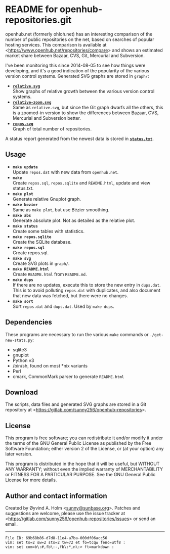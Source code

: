 README for openhub-repositories.git
===================================

openhub.net (formerly ohloh.net) has an interesting comparison of the 
number of public repositories on the net, based on searches of popular 
hosting services. This comparison is available at 
&lt;<https://www.openhub.net/repositories/compare>&gt; and shows an 
estimated market share between Bazaar, CVS, Git, Mercurial and 
Subversion.

I've been monitoring this since 2014-08-05 to see how things were 
developing, and it's a good indication of the popularity of the various 
version control systems. Generated SVG graphs are stored in `graph/`:

- [**`relative.svg`**](graph/relative.svg)<br />
  Show graphs of relative growth between the various version control 
  systems.
- [**`relative-zoom.svg`**](graph/relative-zoom.svg)<br />
  Same as `relative.svg`, but since the Git graph dwarfs all the others, 
  this is a zoomed-in version to show the differences between Bazaar, 
  CVS, Mercurial and Subversion better.
- [**`repos.svg`**](graph/repos.svg)<br />
  Graph of total number of repositories.

A status report generated from the newest data is stored in 
[**`status.txt`**](status.txt).

Usage
-----

- **`make update`**<br />
  Update `repos.dat` with new data from `openhub.net`.
- **`make`**<br />
  Create `repos.sql`, `repos.sqlite` and `README.html`, update and view 
  status.txt.
- **`make plot`**<br />
  Generate relative Gnuplot graph.
- **`make bezier`**<br />
  Same as `make plot`, but use Bézier smoothing.
- **`make abs`**<br />
  Generate absolute plot. Not as detailed as the relative plot.
- **`make status`**<br />
  Create some tables with statistics.
- **`make repos.sqlite`**<br />
  Create the SQLite database.
- **`make repos.sql`**<br />
  Create repos.sql.
- **`make svg`**<br />
  Create SVG plots in `graph/`.
- **`make README.html`**<br />
  Create `README.html` from `README.md`.
- **`make dups`**<br />
  If there are no updates, execute this to store the new entry in 
  `dups.dat`. This is to avoid polluting `repos.dat` with duplicates, 
  and also document that new data was fetched, but there were no 
  changes.
- **`make sort`**<br />
  Sort `repos.dat` and `dups.dat`. Used by `make dups`.

Dependencies
------------

These programs are necessary to run the various `make` commands or 
`./get-new-stats.py`:

- sqlite3
- gnuplot
- Python v3
- /bin/sh, found on most \*nix variants
- Perl
- cmark, CommonMark parser to generate `README.html`

Download
--------

The scripts, data files and generated SVG graphs are stored in a Git 
repository at 
&lt;<https://gitlab.com/sunny256/openhub-repositories>&gt;.

License
-------

This program is free software; you can redistribute it and/or modify it 
under the terms of the GNU General Public License as published by the 
Free Software Foundation; either version 2 of the License, or (at your 
option) any later version.

This program is distributed in the hope that it will be useful, but 
WITHOUT ANY WARRANTY; without even the implied warranty of 
MERCHANTABILITY or FITNESS FOR A PARTICULAR PURPOSE.  See the GNU 
General Public License for more details.

Author and contact information
------------------------------

Created by Øyvind A. Holm &lt;<sunny@sunbase.org>&gt;. Patches and 
suggestions are welcome, please use the issue tracker at 
&lt;<https://gitlab.com/sunny256/openhub-repositories/issues>&gt; or 
send an email.

----

    File ID: 69b68b86-d7d8-11e4-a7ba-000df06acc56
    vim: set ts=2 sw=2 sts=2 tw=72 et fo=tcqw fenc=utf8 :
    vim: set com=b\:#,fb\:-,fb\:*,n\:> ft=markdown :
